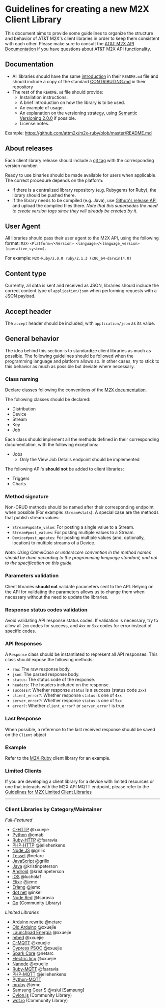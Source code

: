 # Guidelines for creating a new M2X Client Library

This document aims to provide some guidelines to organize the structure and behavior of AT&T M2X's client libraries in order to keep them consistent with each other. Please make sure to consult the [AT&T M2X API Documentation](https://m2x.att.com/developer/documentation/) if you have questions about AT&T M2X API functionality. 

## Documentation
- All libraries should have the same [introduction](CLIENT-INTRODUCTION.md) in their `README.md` file and should include a copy of the standard [CONTRIBUTING.md](https://github.com/attm2x/m2x-ruby/blob/master/CONTRIBUTING.md) in their repository
- The rest of the `README.md` file should provide:
  - Installation instructions.
  - A brief introduction on how the library is to be used.
  - An example of usage.
  - An explanation on the versioning strategy, using [Semantic Versioning 2.0.0](http://semver.org/) if possible.
  - License notes.

Example: https://github.com/attm2x/m2x-ruby/blob/master/README.md

## About releases
Each client library release should include a [git tag](http://git-scm.com/book/en/v2/Git-Basics-Tagging) with the corresponding version number.

Ready to use binaries should be made available for users when applicable. The correct procedure depends on the platform:
- If there is a centralized library repository (e.g. Rubygems for Ruby), the library should be pushed there.
- If the library needs to be compiled (e.g. Java), use [Github's release API](https://help.github.com/articles/creating-releases/) and upload the compiled files there. _Note that this supersedes the need to create version tags since they will already be created by it._

## User Agent
All libraries should pass their user agent to the M2X API, using the following format: `M2X-<Platform>/<Version> <language>/<language_version> (operative_system)`.

For example: `M2X-Ruby/2.0.0 ruby/2.1.3 (x86_64-darwin14.0)`

## Content type
Currently, all data is sent and received as JSON, libraries should include the correct content type of `application/json` when performing requests with a JSON payload.

## Accept header
The `accept` header should be included, with `application/json` as its value.

## General behavior
The idea behind this section is to standardize client libraries as much as possible. The following guidelines should be followed when the programming language and platform allows so. In other cases, try to stick to this behavior as much as possible but deviate where necessary.

### Class naming
Declare classes following the conventions of the [M2X documentation](https://m2x.att.com/developer/documentation/overview). 

The following classes should be declared:
  - Distribution
  - Device
  - Stream
  - Key
  - Job

Each class should implement all the methods defined in their corresponding documentation, with the following exceptions:
  - Jobs
    - Only the View Job Details endpoint should be implemented 

The following API's **should not** be added to client libraries:
  - Triggers
  - Charts

### Method signature
Non-CRUD methods should be named after their corresponding endpoint when possible (For example: `Stream#stats`). A special case are the methods that publish stream values:
- `Stream#update_value`: For posting a single value to a Stream.
- `Stream#post_values`: For posting multiple values to a Stream.
- `Device#post_updates`: For posting multiple values (and, optionally, location) to multiple streams of a Device.

_Note: Using CamelCase or underscore convention in the method names should be done according to the programming language standard, and not to the specification on this guide._

### Parameters validation
Client libraries **should not** validate parameters sent to the API. Relying on the API for validating the parameters allows us to change them when necessary without the need to update the libraries.

### Response status codes validation
Avoid validating API response status codes. If validation is necessary, try to allow all `2xx` codes for success, and `4xx` or `5xx` codes for error instead of specific codes.

### API Responses
A `Response` class should be instantiated to represent all API responses. This class should expose the following methods:
  - `raw`: The raw response body.
  - `json`: The parsed response body.
  - `status`: The status code of the response.
  - `headers`: The headers included on the response.
  - `success?`: Whether response `status` is a success (status code `2xx`)
  - `client_error?`: Whether response `status` is one of `4xx`
  - `server_error?`: Whether response `status` is one of `5xx`
  - `error?`: Whether `client_error?` or `server_error?` is true

### Last Response
When possible, a reference to the last received response should be saved on the `Client` object

### Example
Refer to the [M2X-Ruby](https://github.com/attm2x/m2x-ruby) client library for an example.

### Limited Clients
If you are developing a client library for a device with limited resources or one that interacts 
with the M2X API MQTT endpoint, please refer to the [Guidelines for M2X Limited 
Client Libraries](LIMITED-CLIENT-CONTRIBUTIONS.md)

*************************************************
### Client Libraries by Category/Maintainer

*Full-Featured*
- [C-HTTP](https://github.com/attm2x/m2x-c) @xxuejie
- [Python](https://github.com/attm2x/m2x-python) @omab
- [Ruby-HTTP](https://github.com/attm2x/m2x-ruby) @fsaravia
- [PHP-HTTP](https://github.com/attm2x/m2x-php) @jellehenkens 
- [Node JS](https://github.com/attm2x/m2x-nodejs) @grilix 
- [Tessel](https://github.com/attm2x/m2x-tessel) @netarc
- [JavaScript](https://github.com/attm2x/m2x-javascript) @grilix 
- [Java](https://github.com/attm2x/m2x-java) @kristinpeterson
- [Android](https://github.com/attm2x/m2x-android) @kristinpeterson
- [iOS](https://github.com/attm2x/m2x-ios) @lucholaf 
- [Elixir](https://github.com/attm2x/m2x-elixir) @jemc 
- [Erlang](https://github.com/attm2x/m2x-erlang) @jemc 
- [dot net](https://github.com/attm2x/m2x-dot-net) @inkel
- [Node Red](https://github.com/attm2x/node-red-m2x) @fsaravia
- [Go](https://github.com/jsgoecke/m2x-go) (Community Library)

*Limited Libraries*
- [Arduino rewrite](https://github.com/attm2x/m2x-arduino-rewrite) @netarc
- [Old Arduino](https://github.com/attm2x/m2x-arduino) @xxuejie
- [Launchpad Energia](https://github.com/attm2x/m2x-launchpad-energia) @xxuejie
- [mbed](https://github.com/attm2x/m2x-arm-mbed) @xxuejie
- [C-MQTT](https://github.com/attm2x/m2x-c-mqtt) @xxuejie
- [Cypress PSOC](https://github.com/attm2x/m2x-cypress-psoc) @xxuejie
- [Spark Core](https://github.com/attm2x/m2x-spark-core) @netarc
- [Electric Imp](https://github.com/attm2x/m2x-electric-imp) @xxuejie
- [Nanode](https://github.com/attm2x/m2x-nanode) @xxuejie
- [Ruby-MQTT](https://github.com/attm2x/m2x-ruby-mqtt) @fsaravia
- [PHP-MQTT](https://github.com/attm2x/m2x-php-mqtt) @jellehenkens
- [Python-MQTT](https://github.com/attm2x/m2x-python-mqtt)
- [mruby](https://github.com/attm2x/m2x-mruby) @jemc 
- [Samsung Gear S](https://github.com/attm2x/m2x-gear-s)  @vsiul [Samsung]
- [Cylon.js](https://github.com/hybridgroup/cylon-m2x) (Community Library)
- [wot.io](https://github.com/WoTio/opifex.m2x) (Community Library)
